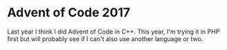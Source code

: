 # Advent of Code 2017

Last year I think I did Advent of Code in C++. This year, I'm trying it in PHP
first but will probably see if I can't also use another language or two.